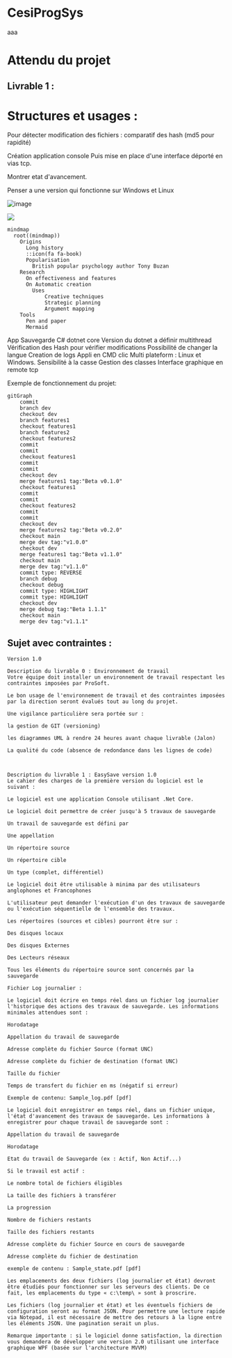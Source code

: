 ﻿# CesiProgSys
aaa

# Attendu du projet 

## Livrable 1 : 


# Structures et usages :

Pour détecter modification des fichiers : comparatif des hash (md5 pour rapidité)


Création application console 
Puis mise en place d'une interface déporté en vias tcp. 

Montrer etat d'avancement. 


Penser a une version qui fonctionne sur Windows et Linux

![image](https://user-images.githubusercontent.com/102410364/214019216-da5dd7c5-df74-4353-9773-92c86f4ed934.png)



[![](https://mermaid.ink/img/pako:eNpNUctKxEAQ_JVmvC5-QG6yCyq4IAT0kks700ka5uU8VmXZf_G635Efs-PqJs0cBqqqq2rmqHQwpBrl2BuHsfOdB5m7GKHFeqABkyHY3oAJxVMBHRJdKPO8UMocPJj6jyOY6dyz57SwXLWFy5gIzUo6nRP3rLH8LqAMD5hHiKEmOFwwSuCCuZLyIn4OOfMbWy7TWbSgR_SD0C3K8UNdRdyK7Z8F2DCslkhHy0AetvsdaMt6gfZzYogWC_UhOWjgiX39BCn4Kg8VPvItLOyW_JJm-p5TaMyZVpR7ytee2s7gKsijL5R61ARDwjjye6U5ViIXCkHRURapjXKUHLKRzzrO2k6VkRx1qpGroR4lc6c6fxIq1hLaL69VU1KljarRSJUdoxg41fRoM51-AL1ZqN0?type=png)](https://mermaid.live/edit#pako:eNpNUctKxEAQ_JVmvC5-QG6yCyq4IAT0kks700ka5uU8VmXZf_G635Efs-PqJs0cBqqqq2rmqHQwpBrl2BuHsfOdB5m7GKHFeqABkyHY3oAJxVMBHRJdKPO8UMocPJj6jyOY6dyz57SwXLWFy5gIzUo6nRP3rLH8LqAMD5hHiKEmOFwwSuCCuZLyIn4OOfMbWy7TWbSgR_SD0C3K8UNdRdyK7Z8F2DCslkhHy0AetvsdaMt6gfZzYogWC_UhOWjgiX39BCn4Kg8VPvItLOyW_JJm-p5TaMyZVpR7ytee2s7gKsijL5R61ARDwjjye6U5ViIXCkHRURapjXKUHLKRzzrO2k6VkRx1qpGroR4lc6c6fxIq1hLaL69VU1KljarRSJUdoxg41fRoM51-AL1ZqN0)

```mermaid
mindmap
  root((mindmap))
    Origins
      Long history
      ::icon(fa fa-book)
      Popularisation
        British popular psychology author Tony Buzan
    Research
      On effectiveness and features
      On Automatic creation
        Uses
            Creative techniques
            Strategic planning
            Argument mapping
    Tools
      Pen and paper
      Mermaid
```

App Sauvegarde C# dotnet core
Version du dotnet a définir
multithread
Vérification des Hash pour vérifier modifications
Possibilité de changer la langue
Creation de logs
Appli en CMD clic
Multi plateform : Linux et Windows.
Sensibilité à la casse
Gestion des classes
Interface graphique en remote tcp

Exemple de fonctionnement du projet:
```mermaid
gitGraph
    commit
    branch dev
    checkout dev
    branch features1
    checkout features1
    branch features2
    checkout features2
    commit
    commit
    checkout features1
    commit
    commit
    checkout dev
    merge features1 tag:"Beta v0.1.0"
    checkout features1
    commit
    commit
    checkout features2
    commit
    commit
    checkout dev
    merge features2 tag:"Beta v0.2.0"
    checkout main
    merge dev tag:"v1.0.0"
    checkout dev
    merge features1 tag:"Beta v1.1.0"
    checkout main
    merge dev tag:"v1.1.0"
    commit type: REVERSE
    branch debug
    checkout debug
    commit type: HIGHLIGHT
    commit type: HIGHLIGHT
    checkout dev
    merge debug tag:"Beta 1.1.1"
    checkout main
    merge dev tag:"v1.1.1"
```

## Sujet avec contraintes :

```
Version 1.0

Description du livrable 0 : Environnement de travail
Votre équipe doit installer un environnement de travail respectant les contraintes imposées par ProSoft.

Le bon usage de l'environnement de travail et des contraintes imposées par la direction seront évalués tout au long du projet.

Une vigilance particulière sera portée sur :

la gestion de GIT (versioning)

les diagrammes UML à rendre 24 heures avant chaque livrable (Jalon)

La qualité du code (absence de redondance dans les lignes de code)

 

Description du livrable 1 : EasySave version 1.0
Le cahier des charges de la première version du logiciel est le suivant :

Le logiciel est une application Console utilisant .Net Core.

Le logiciel doit permettre de créer jusqu'à 5 travaux de sauvegarde

Un travail de sauvegarde est défini par

Une appellation

Un répertoire source

Un répertoire cible

Un type (complet, différentiel)

Le logiciel doit être utilisable à minima par des utilisateurs anglophones et Francophones

L'utilisateur peut demander l'exécution d'un des travaux de sauvegarde ou l'exécution séquentielle de l'ensemble des travaux.

Les répertoires (sources et cibles) pourront être sur :

Des disques locaux

Des disques Externes

Des Lecteurs réseaux

Tous les éléments du répertoire source sont concernés par la sauvegarde

Fichier Log journalier :

Le logiciel doit écrire en temps réel dans un fichier log journalier l'historique des actions des travaux de sauvegarde. Les informations minimales attendues sont :

Horodatage

Appellation du travail de sauvegarde

Adresse complète du fichier Source (format UNC)

Adresse complète du fichier de destination (format UNC)

Taille du fichier

Temps de transfert du fichier en ms (négatif si erreur)

Exemple de contenu: Sample_log.pdf [pdf]

Le logiciel doit enregistrer en temps réel, dans un fichier unique, l'état d'avancement des travaux de sauvegarde. Les informations à enregistrer pour chaque travail de sauvegarde sont :

Appellation du travail de sauvegarde

Horodatage

Etat du travail de Sauvegarde (ex : Actif, Non Actif...)

Si le travail est actif :

Le nombre total de fichiers éligibles

La taille des fichiers à transférer

La progression

Nombre de fichiers restants

Taille des fichiers restants

Adresse complète du fichier Source en cours de sauvegarde

Adresse complète du fichier de destination

exemple de contenu : Sample_state.pdf [pdf]

Les emplacements des deux fichiers (log journalier et état) devront être étudiés pour fonctionner sur les serveurs des clients. De ce fait, les emplacements du type « c:\temp\ » sont à proscrire.

Les fichiers (log journalier et état) et les éventuels fichiers de configuration seront au format JSON. Pour permettre une lecture rapide via Notepad, il est nécessaire de mettre des retours à la ligne entre les éléments JSON. Une pagination serait un plus.

Remarque importante : si le logiciel donne satisfaction, la direction vous demandera de développer une version 2.0 utilisant une interface graphique WPF (basée sur l'architecture MVVM)

 ```
